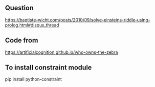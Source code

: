 ## Question
https://baptiste-wicht.com/posts/2010/09/solve-einsteins-riddle-using-prolog.html#disqus_thread

## Code from
https://artificialcognition.github.io/who-owns-the-zebra

## To install constraint module
pip install python-constraint